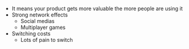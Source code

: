  - It means your product gets more valuable the more people are using it
 - Strong network effects
	 - Social medias
	 - Multiplayer games
- Switching costs
	- Lots of pain to switch